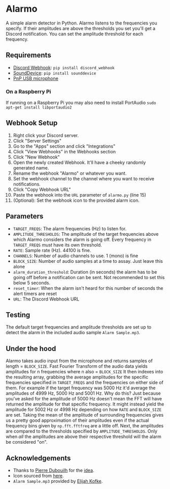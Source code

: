 # Alarmo
A simple alarm detector in Python. Alarmo listens to the frequencies you specify. If their amplitudes are above the thresholds you set you'll get a Discord notification. You can set the amplitude threshold for each frequency.

## Requirements
- [Discord Webhook](https://pypi.org/project/discord-webhook/): `pip install discord_webhook`
- [SoundDevice](https://pypi.org/project/sounddevice/): `pip install sounddevice`
- [PnP USB microphone](https://www.amazon.com/dp/B01MQ2AA0X?psc=1&ref=ppx_yo2ov_dt_b_product_details)

### On a Raspberry Pi
If running on a Raspberry Pi you may also need to install PortAudio
`sudo apt-get install libportaudio2`


## Webhook Setup
1. Right click your Discord server.
2. Click "Server Settings"
3. Go to the "Apps" section and click "Integrations"
4. Click "View Webhooks" in the Webhooks section
5. Click "New Webhook"
6. Open the newly created Webhook. It'll have a cheeky randomly generated name.
7. Rename the webhook "Alarmo" or whatever you want.
8. Set the webhook channel to the channel where you want to receive notifications.
9. Click "Copy Webhook URL"
10. Paste the webhook into the `URL` parameter of `alarmo.py` (line 15)
11. (Optional): Set the webhook icon to the provided alarm icon.


## Parameters
- `TARGET_FREQS`: The alarm frequencies (Hz) to listen for. 
- `AMPLITUDE_THRESHOLDS`: The amplitude of the target frequencies above which Alarmo considers the alarm is going off. Every frequency in `TARGET_FREQS` *must* have its own threshold.
- `RATE`: Sample rate (Hz). 44100 is fine.
- `CHANNELS`: Number of audio channels to use. 1 (mono) is fine
- `BLOCK_SIZE`: Number of audio samples at a time to assay. Just leave this alone
- `alarm_duration_threshold`: Duration (in seconds) the alarm has to be going off before a notification can be sent. Not recommended to set this below 5 seconds.
- `reset_timer`: When the alarm isn't heard for this number of seconds the alert timers are reset
- `URL`: The Discord Webhook URL


## Testing
The default target frequencies and amplitude thresholds are set up to detect the alarm in the included audio sample `Alarm Sample.mp3`.


## Under the hood
Alarmo takes audio input from the microphone and returns samples of length = `BLOCK_SIZE`.
Fast Fourier Transform of the audio data yields amplitudes for n frequencies where n also = `BLOCK_SIZE`
It then indexes into the resulting array, grabbing the average amplitudes for the specific frequencies specified in `TARGET_FREQS` and the frequencies on either side of them. For example if the target frequency was 5000 Hz it'd average the amplitudes of 4999 Hz, 5000 Hz and 5001 Hz. Why do this? Just because you've asked for the amplitude of 5000 Hz doesn't mean the FFT will have returned the amplitude for that specific frequency. It might instead yield the amplitude for 5002 Hz or 4998 Hz depending on how `RATE` and `BLOCK_SIZE` are set. Taking the mean of the amplitude of surrounding frequencies gives us a pretty good approximation of their amplitudes even if the actual frequency bins given by `np.fft.fftfreq` are a little off. Next, the amplitudes are compared to the thresholds specified by `AMPLITUDE_THRESHOLDS`. Only when *all* the amplitudes are above their respective threshold will the alarm be considered "on".

## Acknowledgements
- Thanks to [Pierre Dubouilh](https://github.com/pldubouilh) for the [idea](https://github.com/pldubouilh/alarm).
- Icon sourced from [here](https://www.iconfinder.com/icons/2542103/alarm_alert_emergency_light_icon).
- `Alarm Sample.mp3` provided by [Elijah Kofke](https://www.linkedin.com/in/elijah-kofke-97a61b73/).
